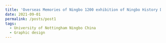 ```yaml
---
title: 'Overseas Memories of Ningbo 1200 exhibition of Ningbo History Digital Humanities Project'
date: 2021-09-01
permalink: /posts/post1
tags:
  - University of Nottingham Ningbo China
  - Graphic design
---
```



